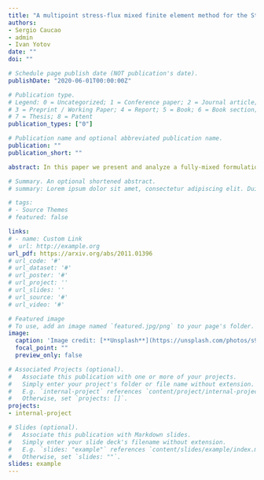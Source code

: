 ```yaml
---
title: "A multipoint stress-flux mixed finite element method for the Stokes-Biot model"
authors: 
- Sergio Caucao
- admin
- Ivan Yotov
date: ""
doi: ""

# Schedule page publish date (NOT publication's date).
publishDate: "2020-06-01T00:00:00Z"

# Publication type.
# Legend: 0 = Uncategorized; 1 = Conference paper; 2 = Journal article;
# 3 = Preprint / Working Paper; 4 = Report; 5 = Book; 6 = Book section;
# 7 = Thesis; 8 = Patent
publication_types: ["0"]

# Publication name and optional abbreviated publication name.
publication: ""
publication_short: ""

abstract: In this paper we present and analyze a fully-mixed formulation for the coupled problem arising in the interaction between a free fluid and a flow in a poroelastic medium. The flows are governed by the Stokes and Biot equations, respectively, and the transmission conditions are given by mass conservation, balance of stresses and the Beavers-Joseph-Saffman law. We apply dual-mixed formu- lations in both domains, and the symmetry of the Stokes and poroelastic stress tensors are handled by setting the vorticity and structure rotation tensors as auxiliary unknowns. In turn, since the transmission conditions become essential, they are imposed weakly, which yields the introduction of the traces of the fluid velocity, structure velocity, and the poroelastic media pressure on the interface as the associated Lagrange multipliers. The existence and uniqueness of a solution are established for continuous and semidiscrete continuous-in-time formulations in both matching and non-matching grids, together with the corresponding stability bounds. In addition, we develop a new multipoint stress-flux mixed finite element method by involving the vertex quadrature rule, which allows for local elimination of the stresses, rotations and Darcy fluxes. Well-posedness and error analysis with corresponding rates of convergences are complemented by several numerical experiments.

# Summary. An optional shortened abstract.
# summary: Lorem ipsum dolor sit amet, consectetur adipiscing elit. Duis posuere tellus ac convallis placerat. Proin tincidunt magna sed ex sollicitudin condimentum.

# tags:
# - Source Themes
# featured: false

links:
# - name: Custom Link
#  url: http://example.org
url_pdf: https://arxiv.org/abs/2011.01396
# url_code: '#'
# url_dataset: '#'
# url_poster: '#'
# url_project: ''
# url_slides: ''
# url_source: '#'
# url_video: '#'

# Featured image
# To use, add an image named `featured.jpg/png` to your page's folder. 
image:
  caption: 'Image credit: [**Unsplash**](https://unsplash.com/photos/s9CC2SKySJM)'
  focal_point: ""
  preview_only: false

# Associated Projects (optional).
#   Associate this publication with one or more of your projects.
#   Simply enter your project's folder or file name without extension.
#   E.g. `internal-project` references `content/project/internal-project/index.md`.
#   Otherwise, set `projects: []`.
projects:
- internal-project

# Slides (optional).
#   Associate this publication with Markdown slides.
#   Simply enter your slide deck's filename without extension.
#   E.g. `slides: "example"` references `content/slides/example/index.md`.
#   Otherwise, set `slides: ""`.
slides: example
---
```



